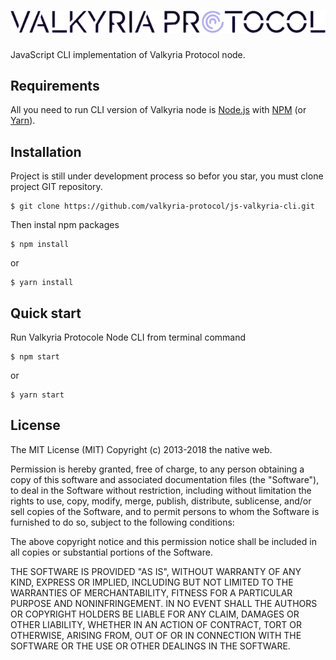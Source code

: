 # ![VALKYRIA PROTOCOLE](https://raw.githubusercontent.com/valkyria-protocol/js-valkyria-cli/master/logo.svg?sanitize=true)

JavaScript CLI implementation of Valkyria Protocol node.

## Requirements
All you need to run CLI version of Valkyria node is [Node.js](https://nodejs.org/) with [NPM](https://www.npmjs.com/get-npm) (or [Yarn](https://yarnpkg.com/lang/en/docs/install/)).

## Installation
Project is still under development process so befor you star, you must clone project GIT repository.
```shell
$ git clone https://github.com/valkyria-protocol/js-valkyria-cli.git
```
Then instal npm packages
```shell
$ npm install
```
or
```shell
$ yarn install
```

## Quick start
Run Valkyria Protocole Node CLI from terminal command
```shell
$ npm start
```
or
```shell
$ yarn start
```
## License
The MIT License (MIT) Copyright (c) 2013-2018 the native web.

Permission is hereby granted, free of charge, to any person obtaining a copy of this software and associated documentation files (the "Software"), to deal in the Software without restriction, including without limitation the rights to use, copy, modify, merge, publish, distribute, sublicense, and/or sell copies of the Software, and to permit persons to whom the Software is furnished to do so, subject to the following conditions:

The above copyright notice and this permission notice shall be included in all copies or substantial portions of the Software.

THE SOFTWARE IS PROVIDED "AS IS", WITHOUT WARRANTY OF ANY KIND, EXPRESS OR IMPLIED, INCLUDING BUT NOT LIMITED TO THE WARRANTIES OF MERCHANTABILITY, FITNESS FOR A PARTICULAR PURPOSE AND NONINFRINGEMENT. IN NO EVENT SHALL THE AUTHORS OR COPYRIGHT HOLDERS BE LIABLE FOR ANY CLAIM, DAMAGES OR OTHER LIABILITY, WHETHER IN AN ACTION OF CONTRACT, TORT OR OTHERWISE, ARISING FROM, OUT OF OR IN CONNECTION WITH THE SOFTWARE OR THE USE OR OTHER DEALINGS IN THE SOFTWARE.
